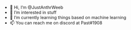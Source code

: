 - 👋 Hi, I’m @JustAnthrWeeb
- 👀 I’m interested in stuff
- 🌱 I’m currently learning things based on machine learning 
- 📫 You can reach me on discord at Past#1908

<!---
JustAnthrWeeb/JustAnthrWeeb is a ✨ special ✨ repository because its `README.md` (this file) appears on your GitHub profile.
You can click the Preview link to take a look at your changes.
--->
